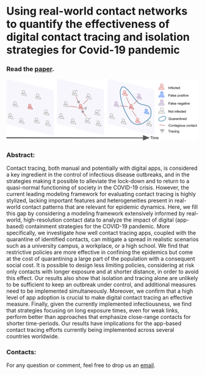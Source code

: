 # Using real-world contact networks to quantify the effectiveness of digital contact tracing and isolation strategies for Covid-19 pandemic

### Read the [paper](covid_tracing_and_isolation.pdf).

![](cover.png)

### Abstract:

Contact tracing, both manual and potentially with digital apps, is considered a key ingredient in the control of infectious disease outbreaks, and in the strategies making it possible to alleviate the lock-down and to return to a quasi-normal functioning of society in the COVID-19 crisis.
However, the current leading modeling framework for evaluating contact tracing is highly stylized, lacking important features
and heterogeneities present in real-world contact patterns that are relevant for epidemic dynamics.
Here, we fill this gap by considering a modeling framework extensively informed by real-world, high-resolution contact data to analyze the impact of digital (app-based) containment strategies for the COVID-19 pandemic. 
More specifically, we investigate how well contact tracing apps, coupled with the quarantine of identified contacts, can mitigate a spread in realistic scenarios such as a university campus, a workplace, or a high school.
We find that restrictive policies are more effective in confining the epidemics but come at the cost of quarantining a large part of the population with a consequent social cost.
It is possible to design less limiting policies, considering at risk only contacts with longer exposure and at shorter distance, in order to avoid this effect. 
Our results also show that isolation and tracing alone are unlikely to be sufficient to keep an outbreak under control, and additional measures need to be implemented simultaneously. 
Moreover, we confirm that a high level of app adoption is crucial to make digital contact tracing an effective measure. 
Finally, given the currently implemented infectiousness, we find that strategies focusing on long exposure times, even for weak links, perform better than approaches that emphasize close-range contacts for shorter time-periods. 
Our results have implications for the app-based contact tracing efforts currently being implemented across several countries worldwide.

### Contacts: 
For any question or comment, feel free to drop us an [email](mailto:digital_contact_tracing@fbk.eu).


